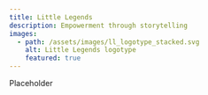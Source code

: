 ```yaml
---
title: Little Legends
description: Empowerment through storytelling
images:
  - path: /assets/images/ll_logotype_stacked.svg
    alt: Little Legends logotype
    featured: true
---
```


Placeholder